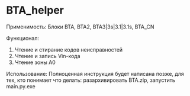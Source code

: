 # BTA_helper
Применимость:
Блоки BTA, BTA2, BTA3|3s|3.1|3.1s, BTA_CN

Функционал:
1. Чтение и стирание кодов неисправностей
2. Чтение и запись Vin-кода
3. Чтение зоны А0

Использование:
Полноценная инструкция будет написана позже, для тех, кто понимает что делать: разархивировать BTA.zip, запустить main.py.exe
